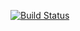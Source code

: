 [![Build Status](https://travis-ci.org/Zitrax/zit.svg?branch=master)](https://travis-ci.org/Zitrax/zit)
